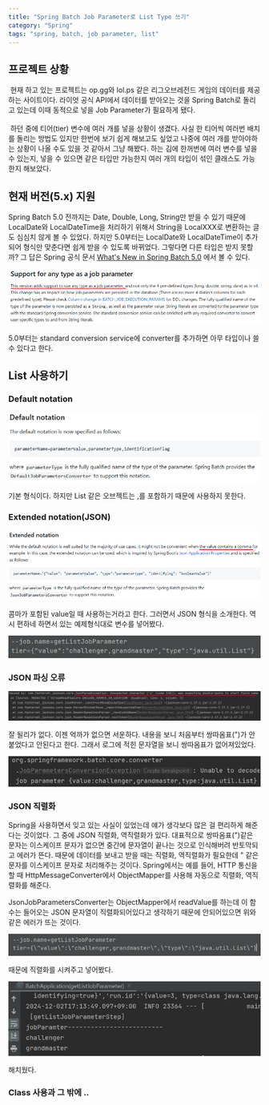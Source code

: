 ```yaml
---
title: "Spring Batch Job Parameter로 List Type 쓰기"
category: "Spring"
tags: "spring, batch, job parameter, list"
---
```


## 프로젝트 상황

&nbsp;현재 하고 있는 프로젝트는 op.gg와 lol.ps 같은 리그오브레전드 게임의 데이터를 제공하는 사이트이다. 라이엇 공식 API에서 데이터를 받아오는 것을 Spring Batch로 돌리고 있는데 이때 동적으로 넣을 Job Parameter가 필요하게 됐다.   
<br>
&nbsp;하던 중에 티어(tier) 변수에 여러 개를 넣을 상황이 생겼다. 사실 한 티어씩 여러번 배치를 돌리는 방법도 있지만 한번에 보기 쉽게 해보고도 싶었고 나중에 여러 개를 받아야하는 상황이 나올 수도 있을 것 같아서 그냥 해봤다. 하는 김에 한꺼번에 여러 변수를 넣을 수 있는지, 넣을 수 있으면 같은 타입만 가능한지 여러 개의 타입이 섞인 클래스도 가능한지 해보았다.

## 현재 버전(5.x) 지원

 Spring Batch 5.0 전까지는 Date, Double, Long, String만 받을 수 있기 때문에 LocalDate와 LocalDateTime을 처리하기 위해서 String을 LocalXXX로 변환하는 글도 심심치 않게 볼 수 있었다. 하지만 5.0부터는 LocalDate와 LocalDateTime이 추가되어 형식만 맞춘다면 쉽게 받을 수 있도록 바뀌었다. 
 그렇다면 다른 타입은 받지 못할까? 그 답은 Spring 공식 문서 [What's New in Spring Batch 5.0](https://docs.spring.io/spring-batch/docs/5.0.4/reference/html/whatsnew.html#default-job-parameter-conversion) 에서 볼 수 있다.

  ![img1](/assets/img/2024-12-01-spring-batch-job-parameter-list-type/img1.png)

  5.0부터는 standard conversion service에 converter를 추가하면 아무 타입이나 쓸 수 있다고 한다.
  
## List 사용하기
  
### Default notation

  ![img2](/assets/img/2024-12-01-spring-batch-job-parameter-list-type/img2.png)
  
  기본 형식이다. 하지만 List 같은 오브젝트는 ,를 포함하기 때문에 사용하지 못한다.
  
### Extended notation(JSON)

![img3](/assets/img/2024-12-01-spring-batch-job-parameter-list-type/img3.png)

  콤마가 포함된 value일 때 사용하는거라고 한다. 그러면서 JSON 형식을 소개한다. 역시 편하네 하면서 있는 예제형식대로 변수를 넣어봤다.

   ![img4](/assets/img/2024-12-01-spring-batch-job-parameter-list-type/img4.png)

### JSON 파싱 오류

 ![img5](/assets/img/2024-12-01-spring-batch-job-parameter-list-type/img5.png)

 잘 될리가 없다. 이젠 억까가 없으면 서운하다. 내용을 보니 처음부터 쌍따옴표(")가 안붙었다고 안된다고 한다. 그래서 로그에 적힌 문자열을 보니 쌍따옴표가 없어져있었다.

  ![img6](/assets/img/2024-12-01-spring-batch-job-parameter-list-type/img6.png)

### JSON 직렬화

Spring을 사용하면서 잊고 있는 사실이 있었는데 얘가 생각보다 많은 걸 편리하게 해준다는 것이었다. 그 중에 JSON 직렬화, 역직렬화가 있다. 대표적으로 쌍따옴표(")같은 문자는 이스케이프 문자가 없으면 중간에 문자열이 끝나는 것으로 인식해버려 반토막되고 에러가 뜬다. 때문에 데이터를 보내고 받을 때는 직렬화, 역직렬화가 필요한데 " 같은 문자를 이스케이프 문자로 처리해주는 것이다. Spring에서는 예를 들어, HTTP 통신을 할 때 HttpMessageConverter에서 ObjectMapper를 사용해 자동으로 직렬화, 역직렬화를 해준다.

JsonJobParametersConverter는 ObjectMapper에서 readValue를 하는데 이 함수는 들어오는 JSON 문자열이 직렬화되어있다고 생각하기 때문에 안되어있으면 위와 같은 에러가 뜨는 것이다. 

![img7](/assets/img/2024-12-01-spring-batch-job-parameter-list-type/img7.png)

때문에 직렬화를 시켜주고 넣어봤다.

![img8](/assets/img/2024-12-01-spring-batch-job-parameter-list-type/img8.png)

해치웠다. 

### Class 사용과 그 밖에 ..
